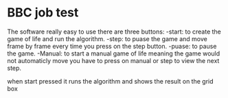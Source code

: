 # BBC job test
The software really easy to use
there are three buttons:
-start: to create the game of life and run the algorithm. 
-step: to puase the game and move frame by frame every time you press on the step button. 
-puase: to pause the game. 
-Manual: to start a manual game of life meaning the game would not automaticly move you have to press on manual or step to view the next step. 

when start pressed it runs the algorithm and shows the result on the grid box 
